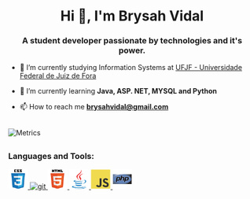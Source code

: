 <h1 align="center">Hi 👋, I'm Brysah Vidal</h1>

<h3 align="center">A student developer passionate by technologies and it's power.</h3>

- 🔭 I’m currently studying Information Systems at  [UFJF - Universidade Federal de Juiz de Fora](https://www2.ufjf.br/ufjf/)

- 🌱 I’m currently learning **Java, ASP. NET, MYSQL and Python**

- 📫 How to reach me **brysahvidal@gmail.com**

## 
![Metrics](https://metrics.lecoq.io/brysah?template=classic&base.community=0&base.metadata=0&repositories=1&repositories=100&repositories.batch=100&repositories.forks=false&repositories.affiliations=owner&repositories.featured=brysah%2FGestao-Esportiva&config.timezone=America%2FSao_Paulo&config.twemoji=true&config.octicon=true&config.display=columns)

## <h3 >Languages and Tools:</h3>

   <a href="https://www.w3schools.com/css/" target="_blank"> <img src="https://raw.githubusercontent.com/devicons/devicon/master/icons/css3/css3-original-wordmark.svg" alt="css3" width="40" height="40"/> </a>   <a href="https://git-scm.com/" target="_blank"> <img src="https://www.vectorlogo.zone/logos/git-scm/git-scm-icon.svg" alt="git" width="40" height="40"/> </a>  <a href="https://www.w3.org/html/" target="_blank"> <img src="https://raw.githubusercontent.com/devicons/devicon/master/icons/html5/html5-original-wordmark.svg" alt="html5" width="40" height="40"/> </a>  <a href="https://www.java.com" target="_blank"> <img src="https://raw.githubusercontent.com/devicons/devicon/master/icons/java/java-original.svg" alt="java" width="40" height="40"/> </a> <a href="https://developer.mozilla.org/en-US/docs/Web/JavaScript" target="_blank"> <img src="https://raw.githubusercontent.com/devicons/devicon/master/icons/javascript/javascript-original.svg" alt="javascript" width="40" height="40"/> </a> <a href="https://laravel.com/" target="_blank"> <a href="https://materializecss.com/" target="_blank">   <a href="https://www.php.net" target="_blank"> <img src="https://raw.githubusercontent.com/devicons/devicon/master/icons/php/php-original.svg" alt="php" width="40" height="40"/> </a> 





